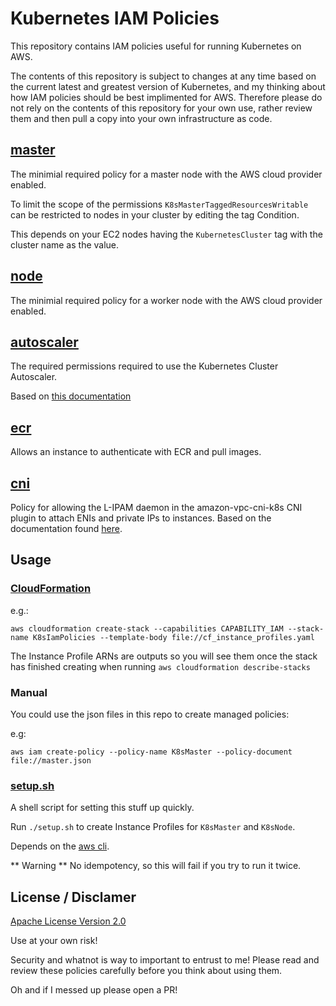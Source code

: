 # Kubernetes IAM Policies

This repository contains IAM policies useful for running Kubernetes on AWS.

The contents of this repository is subject to changes at any time based on the
current latest and greatest version of Kubernetes, and my thinking about how
IAM policies should be best implimented for AWS. Therefore please do not
rely on the contents of this repository for your own use, rather review them
and then pull a copy into your own infrastructure as code.

## [master](master.json)
The minimial required policy for a master node with the AWS cloud provider
enabled.

To limit the scope of the permissions `K8sMasterTaggedResourcesWritable`
can be restricted to nodes in your cluster by editing the tag Condition.

This depends on your EC2 nodes having the `KubernetesCluster` tag with
the cluster name as the value.


## [node](node.json)
The minimial required policy for a worker node with the AWS cloud provider
enabled.

## [autoscaler](autoscaler.json)

The required permissions required to use the Kubernetes Cluster Autoscaler.

Based on [this documentation](https://github.com/kubernetes/autoscaler/blob/master/cluster-autoscaler/cloudprovider/aws/README.md#permissions)

## [ecr](ecr.json)
Allows an instance to authenticate with ECR and pull images.

## [cni](cni.json)

Policy for allowing the L-IPAM daemon in the amazon-vpc-cni-k8s CNI plugin
to attach ENIs and private IPs to instances. Based on the documentation
found [here](https://github.com/aws/amazon-vpc-cni-k8s#requirements).

## Usage

### [CloudFormation](cf.yaml)

e.g.:

```
aws cloudformation create-stack --capabilities CAPABILITY_IAM --stack-name K8sIamPolicies --template-body file://cf_instance_profiles.yaml
```

The Instance Profile ARNs are outputs so you will see them once the stack has finished creating when running `aws cloudformation describe-stacks`

### Manual

You could use the json files in this repo to create managed policies:

e.g:

```
aws iam create-policy --policy-name K8sMaster --policy-document file://master.json
```

### [setup.sh](setup.sh)

A shell script for setting this stuff up quickly.

Run `./setup.sh` to create Instance Profiles for `K8sMaster` and `K8sNode`.

Depends on the [aws cli](https://docs.aws.amazon.com/cli/latest/userguide/installing.html).

** Warning **
No idempotency, so this will fail if you try to run it twice.

## License / Disclamer

[Apache License Version 2.0](LICENSE)

Use at your own risk!

Security and whatnot is way to important to entrust to me!
Please read and review these policies carefully before you
think about using them.

Oh and if I messed up please open a PR!
